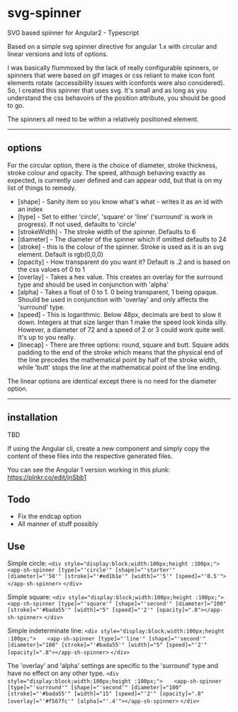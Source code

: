 # svg-spinner 
SVG based spinner for Angular2 - Typescript

Based on a simple svg spinner directive for angular 1.x with circular and linear versions and lots of options.

I was basically flummoxed by the lack of really configurable spinners, or spinners that were based on gif images or css reliant to make icon font elements rotate (accessibility issues with iconfonts were also considered). So, I created this spinner that uses svg. It's small and as long as you understand the css behavoirs of the position attribute, you should be good to go.

The spinners all need to be within a relatively positioned element.
___

## options
 For the circular option, there is the choice of diameter, stroke thickness, stroke colour and opacity.
 The speed, although behaving exactly as expected, is currently user defined and can appear odd, but that is on my list of things to remedy.
 - [shape] - Sanity item so you know what's what - writes it as an id with an index
 - [type] - Set to either 'circle', 'square' or 'line' ('surround' is work in progress). If not used, defaults to 'circle'
 - [strokeWidth] - The stroke width of the spinner. Defaults to 6
 - [diameter] - The diameter of the spinner which if omitted defaults to 24
 - [stroke] - this is the colour of the spinner. Stroke is used as it is an svg element. Default is rgb(0,0,0)
 - [opacity] - How transparent do you want it? Default is .2 and is based on the css values of 0 to 1
 - [overlay] - Takes a hex value. This creates an overlay for the surround type and should be used in conjunction with 'alpha'
 - [alpha] - Takes a float of 0 to 1. 0 being transparent, 1 being opaque. Shouild be used in conjunction with 'overlay' and only affects the 'surround' type.
 - [speed] - This is logarithmic. Below 48px, decimals are best to slow it down. Integers at that size larger than 1 make the speed look kinda silly. However, a diameter of 72 and a speed of 2 or 3 could work quite well. It's up to you really.
 - [linecap] - There are three options: round, square and butt. Square adds padding to the end of the stroke which means that the physical end of the line precedes the mathematical point by half of the stroke width, while 'butt' stops the line at the mathematical point of the line ending.
 
 The linear options are identical except there is no need for the diameter option.
___

## installation

TBD

If using the Angular cli, create a new component and simply copy the content of these files into the respective generated files.

You can see the Angular 1 version working in this plunk: https://plnkr.co/edit/jnSbb1

## Todo
- Fix the endcap option
- All manner of stuff possibly

## Use
Simple circle:
`<div style="display:block;width:100px;height :100px;">`
`   <app-sh-spinner [type]="'circle'" [shape]="'starter'" [diameter]="'50'" [stroke]="'#ed1b1e'" [width]="'5'" [speed]="'0.5'"></app-sh-spinner>`
`</div>`

Simple square:
`<div style="display:block;width:100px;height :100px;">`
`   <app-sh-spinner [type]="'square'" [shape]="'second'" [diameter]="100" [stroke]="'#bada55'" [width]="5" [speed]="'2'" [opacity]=".8"></app-sh-spinner>`
`</div>`

Simple indeterminate line:
`<div style="display:block;width:100px;height :100px;">`
`   <app-sh-spinner [type]="'line'" [shape]="'second'" [diameter]="100" [stroke]="'#bada55'" [width]="5" [speed]="'2'" [opacity]=".8"></app-sh-spinner>`
`</div>`

The 'overlay' and 'alpha' settings are specific to the 'surround' type and have no effect on any other type. 
`<div style="display:block;width:100px;height :100px;">`
`   <app-sh-spinner [type]="'surround'" [shape]="'second'" [diameter]="100" [stroke]="'#bada55'" [width]="15" [speed]="'2'" [opacity]=".8" [overlay]="'#f567fc'" [alpha]="'.4'"></app-sh-spinner>`
`</div>`
